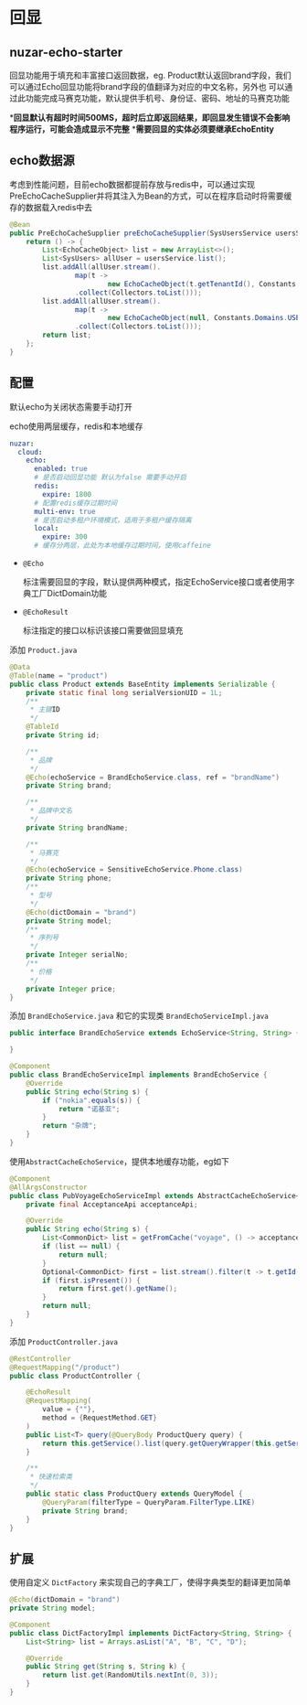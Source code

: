 # 回显

## nuzar-echo-starter

回显功能用于填充和丰富接口返回数据，eg. Product默认返回brand字段，我们可以通过Echo回显功能将brand字段的值翻译为对应的中文名称，另外也
可以通过此功能完成马赛克功能，默认提供手机号、身份证、密码、地址的马赛克功能

***回显默认有超时时间500MS，超时后立即返回结果，即回显发生错误不会影响程序运行，可能会造成显示不完整**
***需要回显的实体必须要继承EchoEntity**

## echo数据源

考虑到性能问题，目前echo数据都提前存放与redis中，可以通过实现PreEchoCacheSupplier并将其注入为Bean的方式，可以在程序启动时将需要缓存的数据载入redis中去

```java
@Bean
public PreEchoCacheSupplier preEchoCacheSupplier(SysUsersService usersService) {
    return () -> {
        List<EchoCacheObject> list = new ArrayList<>();
        List<SysUsers> allUser = usersService.list();
        list.addAll(allUser.stream().
                map(t ->
                        new EchoCacheObject(t.getTenantId(), Constants.Domains.USER, t.getId(), t.getName()))
                .collect(Collectors.toList()));
        list.addAll(allUser.stream().
                map(t ->
                        new EchoCacheObject(null, Constants.Domains.USER, t.getId(), t.getName()))
                .collect(Collectors.toList()));
        return list;
    };
}
```

## 配置

默认echo为关闭状态需要手动打开

echo使用两层缓存，redis和本地缓存

```yml
nuzar:
  cloud:
    echo:
      enabled: true
      # 是否启动回显功能 默认为false 需要手动开启
      redis:
        expire: 1800
      # 配置redis缓存过期时间
      multi-env: true
      # 是否启动多租户环境模式，适用于多租户缓存隔离
      local:
        expire: 300
      # 缓存分两层，此处为本地缓存过期时间，使用caffeine
```

* `@Echo`

  标注需要回显的字段，默认提供两种模式，指定EchoService接口或者使用字典工厂DictDomain功能

* `@EchoResult`
  
  标注指定的接口以标识该接口需要做回显填充

添加 `Product.java`

```java
@Data
@Table(name = "product")
public class Product extends BaseEntity implements Serializable {
    private static final long serialVersionUID = 1L;
    /**
     * 主键ID
     */
    @TableId
    private String id;

    /**
     * 品牌
     */
    @Echo(echoService = BrandEchoService.class, ref = "brandName")
    private String brand;

    /**
     * 品牌中文名
     */
    private String brandName;

    /**
     * 马赛克
     */
    @Echo(echoService = SensitiveEchoService.Phone.class)
    private String phone;
    /**
     * 型号
     */
    @Echo(dictDomain = "brand")
    private String model;
    /**
     * 序列号
     */
    private Integer serialNo;
    /**
     * 价格
     */
    private Integer price;
}
```

添加 `BrandEchoService.java` 和它的实现类 `BrandEchoServiceImpl.java`

```java BrandEchoService
public interface BrandEchoService extends EchoService<String, String> {

}
```

```java BrandEchoServiceImpl
@Component
public class BrandEchoServiceImpl implements BrandEchoService {
    @Override
    public String echo(String s) {
        if ("nokia".equals(s)) {
            return "诺基亚";
        }
        return "杂牌";
    }
}
```

使用`AbstractCacheEchoService`，提供本地缓存功能，eg如下

```java AbstractCacheEchoService
@Component
@AllArgsConstructor
public class PubVoyageEchoServiceImpl extends AbstractCacheEchoService<String, String> implements PubVoyageEchoService {
    private final AcceptanceApi acceptanceApi;

    @Override
    public String echo(String s) {
        List<CommonDict> list = getFromCache("voyage", () -> acceptanceApi.queryAllPort());
        if (list == null) {
            return null;
        }
        Optional<CommonDict> first = list.stream().filter(t -> t.getId().equals(s)).findFirst();
        if (first.isPresent()) {
            return first.get().getName();
        }
        return null;
    }
}
```

添加 `ProductController.java`

```java
@RestController
@RequestMapping("/product")
public class ProductController {

    @EchoResult
    @RequestMapping(
        value = {""},
        method = {RequestMethod.GET}
    )
    public List<T> query(@QueryBody ProductQuery query) {
        return this.getService().list(query.getQueryWrapper(this.getService().getEntityClass()));
    }

    /**
     * 快速检索类
     */
    public static class ProductQuery extends QueryModel {
        @QueryParam(filterType = QueryParam.FilterType.LIKE)
        private String brand;
    }
}
```

## 扩展

使用自定义 `DictFactory` 来实现自己的字典工厂，使得字典类型的翻译更加简单

```java
@Echo(dictDomain = "brand")
private String model;
```

```java
@Component
public class DictFactoryImpl implements DictFactory<String, String> {
    List<String> list = Arrays.asList("A", "B", "C", "D");

    @Override
    public String get(String s, String k) {
        return list.get(RandomUtils.nextInt(0, 3));
    }
}
```
